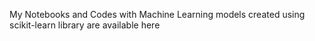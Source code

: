 My Notebooks and Codes with Machine Learning models created using scikit-learn library are available here
